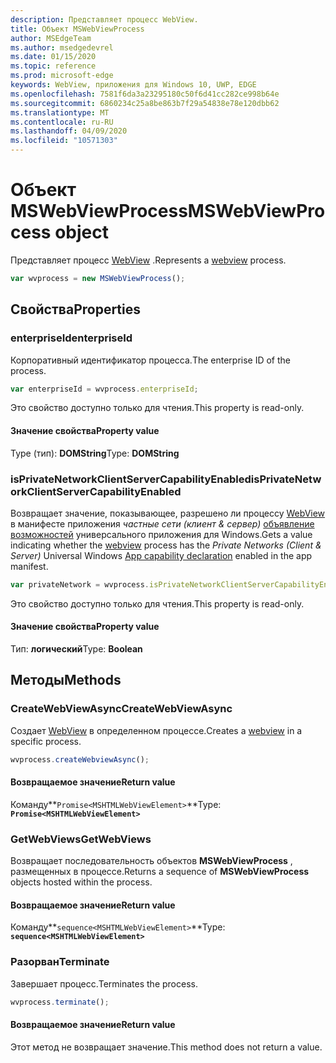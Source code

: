 ```yaml
---
description: Представляет процесс WebView.
title: Объект MSWebViewProcess
author: MSEdgeTeam
ms.author: msedgedevrel
ms.date: 01/15/2020
ms.topic: reference
ms.prod: microsoft-edge
keywords: WebView, приложения для Windows 10, UWP, EDGE
ms.openlocfilehash: 7581f6da3a23295180c50f6d41cc282ce998b64e
ms.sourcegitcommit: 6860234c25a8be863b7f29a54838e78e120dbb62
ms.translationtype: MT
ms.contentlocale: ru-RU
ms.lasthandoff: 04/09/2020
ms.locfileid: "10571303"
---
```

# <span data-ttu-id="d0668-104">Объект MSWebViewProcess</span><span class="sxs-lookup"><span data-stu-id="d0668-104">MSWebViewProcess object</span></span>

<span data-ttu-id="d0668-105">Представляет процесс [WebView](../webview.md) .</span><span class="sxs-lookup"><span data-stu-id="d0668-105">Represents a [webview](../webview.md) process.</span></span>

```js
var wvprocess = new MSWebViewProcess();
```

## <span data-ttu-id="d0668-106">Свойства</span><span class="sxs-lookup"><span data-stu-id="d0668-106">Properties</span></span>

### <span data-ttu-id="d0668-107">enterpriseId</span><span class="sxs-lookup"><span data-stu-id="d0668-107">enterpriseId</span></span>

<span data-ttu-id="d0668-108">Корпоративный идентификатор процесса.</span><span class="sxs-lookup"><span data-stu-id="d0668-108">The enterprise ID of the process.</span></span>

```js
var enterpriseId = wvprocess.enterpriseId;
```

<span data-ttu-id="d0668-109">Это свойство доступно только для чтения.</span><span class="sxs-lookup"><span data-stu-id="d0668-109">This property is read-only.</span></span>

#### <span data-ttu-id="d0668-110">Значение свойства</span><span class="sxs-lookup"><span data-stu-id="d0668-110">Property value</span></span>
<span data-ttu-id="d0668-111">Type (тип): **DOMString**</span><span class="sxs-lookup"><span data-stu-id="d0668-111">Type: **DOMString**</span></span>

### <span data-ttu-id="d0668-112">isPrivateNetworkClientServerCapabilityEnabled</span><span class="sxs-lookup"><span data-stu-id="d0668-112">isPrivateNetworkClientServerCapabilityEnabled</span></span>

<span data-ttu-id="d0668-113">Возвращает значение, показывающее, разрешено ли процессу [WebView](../webview.md) в манифесте приложения *частные сети (клиент & сервер)* [объявление возможностей](/windows/uwp/packaging/app-capability-declarations) универсального приложения для Windows.</span><span class="sxs-lookup"><span data-stu-id="d0668-113">Gets a value indicating whether the [webview](../webview.md) process has the *Private Networks (Client & Server)* Universal Windows [App capability declaration](/windows/uwp/packaging/app-capability-declarations) enabled in the app manifest.</span></span>

```js
var privateNetwork = wvprocess.isPrivateNetworkClientServerCapabilityEnabled;
```

<span data-ttu-id="d0668-114">Это свойство доступно только для чтения.</span><span class="sxs-lookup"><span data-stu-id="d0668-114">This property is read-only.</span></span>

#### <span data-ttu-id="d0668-115">Значение свойства</span><span class="sxs-lookup"><span data-stu-id="d0668-115">Property value</span></span>
<span data-ttu-id="d0668-116">Тип: **логический**</span><span class="sxs-lookup"><span data-stu-id="d0668-116">Type: **Boolean**</span></span>

## <span data-ttu-id="d0668-117">Методы</span><span class="sxs-lookup"><span data-stu-id="d0668-117">Methods</span></span>

### <span data-ttu-id="d0668-118">CreateWebViewAsync</span><span class="sxs-lookup"><span data-stu-id="d0668-118">CreateWebViewAsync</span></span>

<span data-ttu-id="d0668-119">Создает [WebView](../webview.md) в определенном процессе.</span><span class="sxs-lookup"><span data-stu-id="d0668-119">Creates a [webview](../webview.md) in a specific process.</span></span>

```js
wvprocess.createWebviewAsync();
```

#### <span data-ttu-id="d0668-120">Возвращаемое значение</span><span class="sxs-lookup"><span data-stu-id="d0668-120">Return value</span></span>

<span data-ttu-id="d0668-121">Команду**`Promise<MSHTMLWebViewElement>`**</span><span class="sxs-lookup"><span data-stu-id="d0668-121">Type: **`Promise<MSHTMLWebViewElement>`**</span></span>

### <span data-ttu-id="d0668-122">GetWebViews</span><span class="sxs-lookup"><span data-stu-id="d0668-122">GetWebViews</span></span>

<span data-ttu-id="d0668-123">Возвращает последовательность объектов **MSWebViewProcess** , размещенных в процессе.</span><span class="sxs-lookup"><span data-stu-id="d0668-123">Returns a sequence of **MSWebViewProcess** objects hosted within the process.</span></span>

#### <span data-ttu-id="d0668-124">Возвращаемое значение</span><span class="sxs-lookup"><span data-stu-id="d0668-124">Return value</span></span>

<span data-ttu-id="d0668-125">Команду**`sequence<MSHTMLWebViewElement>`**</span><span class="sxs-lookup"><span data-stu-id="d0668-125">Type: **`sequence<MSHTMLWebViewElement>`**</span></span>

### <span data-ttu-id="d0668-126">Разорван</span><span class="sxs-lookup"><span data-stu-id="d0668-126">Terminate</span></span>

<span data-ttu-id="d0668-127">Завершает процесс.</span><span class="sxs-lookup"><span data-stu-id="d0668-127">Terminates the process.</span></span>

```js
wvprocess.terminate();
```

#### <span data-ttu-id="d0668-128">Возвращаемое значение</span><span class="sxs-lookup"><span data-stu-id="d0668-128">Return value</span></span>

<span data-ttu-id="d0668-129">Этот метод не возвращает значение.</span><span class="sxs-lookup"><span data-stu-id="d0668-129">This method does not return a value.</span></span>
